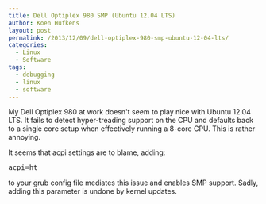 ```yaml
---
title: Dell Optiplex 980 SMP (Ubuntu 12.04 LTS)
author: Koen Hufkens
layout: post
permalink: /2013/12/09/dell-optiplex-980-smp-ubuntu-12-04-lts/
categories:
  - Linux
  - Software
tags:
  - debugging
  - linux
  - software
---
```

My Dell Optiplex 980 at work doesn't seem to play nice with Ubuntu 12.04 LTS. It fails to detect hyper-treading support on the CPU and defaults back to a single core setup when effectively running a 8-core CPU. This is rather annoying.

It seems that acpi settings are to blame, adding:
<pre>acpi=ht</pre>
to your grub config file mediates this issue and enables SMP support. Sadly, adding this parameter is undone by kernel updates.